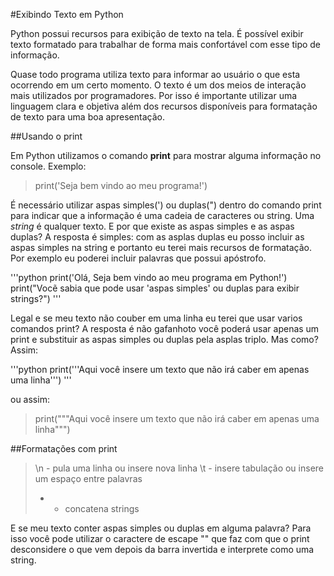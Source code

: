 #Exibindo Texto em Python

Python possui recursos para exibição de texto na tela. É possível exibir texto formatado para trabalhar de forma mais confortável com esse tipo de informação.

Quase todo programa utiliza texto para informar ao usuário o que esta ocorrendo em um certo momento. O texto é um dos meios de interação mais utilizados por programadores. Por isso é importante utilizar uma linguagem clara e objetiva além dos recursos disponíveis para formatação de texto para uma boa apresentação.

##Usando o print

Em Python utilizamos o comando **print** para mostrar alguma informação no console.
Exemplo:

> print('Seja bem vindo ao meu programa!')

É necessário utilizar aspas simples(') ou duplas(") dentro do comando print para indicar que a informação é uma cadeia de caracteres ou string. Uma *string* é qualquer texto. E por que existe as aspas simples e as aspas duplas? A resposta é simples: com as asplas duplas eu posso incluir as aspas simples na string e portanto eu terei mais recursos de formatação. Por exemplo eu poderei incluir palavras que possui apóstrofo.

\'\'\'python
print('Olá, Seja bem vindo ao meu programa em Python!')
print("Vocẽ sabia que pode usar 'aspas simples' ou duplas para exibir strings?")
\'\'\'

Legal e se meu texto não couber em uma linha eu terei que usar varios comandos print?
A resposta é não gafanhoto você poderá usar apenas um print e substituir as aspas simples ou duplas pela asplas triplo. Mas como?
Assim:

'''python
print('''Aqui você insere um texto que não irá
caber em apenas uma linha''')
'''

ou assim:

> print("""Aqui você insere um texto que não irá
> caber em apenas uma linha""")

##Formatações com print

> \n - pula uma linha ou insere nova linha
> \t - insere tabulação ou insere um espaço entre palavras
> + - concatena strings

E se meu texto conter aspas simples ou duplas em alguma palavra?
Para isso você pode utilizar o caractere de escape "\" que faz com que o print desconsidere o que vem depois da barra invertida e interprete como uma string.






